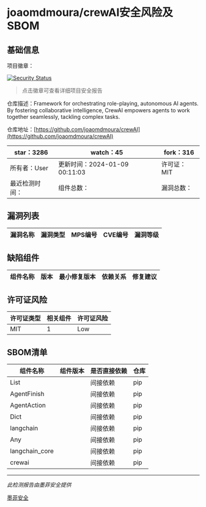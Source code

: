 # joaomdmoura/crewAI安全风险及SBOM

## 基础信息

项目徽章：

[![Security Status](https://www.murphysec.com/platform3/v31/badge/1744434968194048000.svg)](https://www.murphysec.com/console/report/1738641563397083136/1744434968194048000)

> 点击徽章可查看详细项目安全报告

仓库描述：Framework for orchestrating role-playing, autonomous AI agents. By fostering collaborative intelligence, CrewAI empowers agents to work together seamlessly, tackling complex tasks.

仓库地址：[https://github.com/joaomdmoura/crewAI](https://github.com/joaomdmoura/crewAI)

| star：3286 | watch：45 | fork：316 |
| ----------- | -------------- | ------------ |
| 所有者：User | 更新时间：2024-01-09 00:11:03 | 许可证：MIT |
| 最近检测时间： | 组件总数： | 漏洞总数： |




## 漏洞列表

| 漏洞名称 | 漏洞类型 | MPS编号 | CVE编号 | 漏洞等级 |
| ------- | ------ | ------- | ------ | ----- |





## 缺陷组件

| 组件名称 | 版本 | 最小修复版本 | 依赖关系 | 修复建议 |
| -------- | ---- | ------------ | -------- | -------- |





## 许可证风险

| 许可证类型 | 相关组件 | 许可证风险 |
| ---------- | -------- | ---------- |
|MIT|1|Low|




## SBOM清单

| 组件名称 | 组件版本 | 是否直接依赖 | 仓库 |
| -------- | -------- | ------------ | ---- |
|List||间接依赖|pip|
|AgentFinish||间接依赖|pip|
|AgentAction||间接依赖|pip|
|Dict||间接依赖|pip|
|langchain||间接依赖|pip|
|Any||间接依赖|pip|
|langchain_core||间接依赖|pip|
|crewai||间接依赖|pip|


------

*此检测报告由墨菲安全提供*

[墨菲安全](www.murphysec.com)